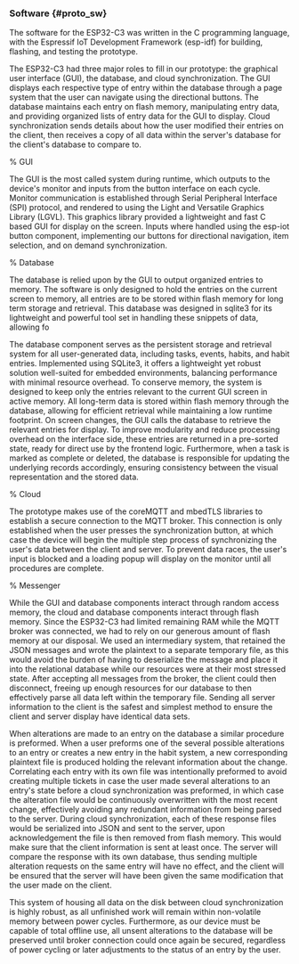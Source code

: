 ### Software {#proto_sw}
The software for the ESP32-C3 was written in the C programming language, with the Espressif IoT Development Framework (esp-idf) for building, flashing, and testing the prototype.

The ESP32-C3 had three major roles to fill in our prototype: the graphical user interface (GUI), the database, and cloud synchronization. The GUI displays each respective type of entry within the database through a page system that the user can navigate using the directional buttons. The database maintains each entry on flash memory, manipulating entry data, and providing organized lists of entry data for the GUI to display. Cloud synchronization sends details about how the user modified their entries on the client, then receives a copy of all data within the server's database for the client's database to compare to.

% GUI

The GUI is the most called system during runtime, which outputs to the device's monitor and inputs from the button interface on each cycle. Monitor communication is established through Serial Peripheral Interface (SPI) protocol, and rendered to using the Light and Versatile Graphics Library (LGVL). This graphics library provided a lightweight and fast C based GUI for display on the screen. Inputs where handled using the esp-iot button component, implementing our buttons for directional navigation, item selection, and on demand synchronization.

% Database

The database is relied upon by the GUI to output organized entries to memory. The software is only designed to hold the entries on the current screen to memory, all entries are to be stored within flash memory for long term storage and retrieval. This database was designed in sqlite3 for its lightweight and powerful tool set in handling these snippets of data, allowing fo

The database component serves as the persistent storage and retrieval system for all user-generated data, including tasks, events, habits, and habit entries. Implemented using SQLite3, it offers a lightweight yet robust solution well-suited for embedded environments, balancing performance with minimal resource overhead. To conserve memory, the system is designed to keep only the entries relevant to the current GUI screen in active memory. All long-term data is stored within flash memory through the database, allowing for efficient retrieval while maintaining a low runtime footprint. On screen changes, the GUI calls the database to retrieve the relevant entries for display. To improve modularity and reduce processing overhead on the interface side, these entries are returned in a pre-sorted state, ready for direct use by the frontend logic. Furthermore, when a task is marked as complete or deleted, the database is responsible for updating the underlying records accordingly, ensuring consistency between the visual representation and the stored data.

% Cloud

The prototype makes use of the coreMQTT and mbedTLS libraries to establish a secure connection to the MQTT broker. This connection is only established when the user presses the synchronization button, at which case the device will begin the multiple step process of synchronizing the user's data between the client and server. To prevent data races, the user's input is blocked and a loading popup will display on the monitor until all procedures are complete.

% Messenger

While the GUI and database components interact through random access memory, the cloud and database components interact through flash memory. Since the ESP32-C3 had limited remaining RAM while the MQTT broker was connected, we had to rely on our generous amount of flash memory at our disposal. We used an intermediary system, that retained the JSON messages and wrote the plaintext to a separate temporary file, as this would avoid the burden of having to deserialize the message and place it into the relational database while our resources were at their most stressed state. After accepting all messages from the broker, the client could then disconnect, freeing up enough resources for our database to then effectively parse all data left within the temporary file. Sending all server information to the client is the safest and simplest method to ensure the client and server display have identical data sets.

When alterations are made to an entry on the database a similar procedure is preformed. When a user preforms one of the several possible alterations to an entry or creates a new entry in the habit system, a new corresponding plaintext file is produced holding the relevant information about the change. Correlating each entry with its own file was intentionally preformed to avoid creating multiple tickets in case the user made several alterations to an entry's state before a cloud synchronization was preformed, in which case the alteration file would be continuously overwritten with the most recent change, effectively avoiding any redundant information from being parsed to the server. During cloud synchronization, each of these response files would be serialized into JSON and sent to the server, upon acknowledgement the file is then removed from flash memory. This would make sure that the client information is sent at least once. The server will compare the response with its own database, thus sending multiple alteration requests on the same entry will have no effect, and the client will be ensured that the server will have been given the same modification that the user made on the client.

This system of housing all data on the disk between cloud synchronization is highly robust, as all unfinished work will remain within non-volatile memory between power cycles. Furthermore, as our device must be capable of total offline use, all unsent alterations to the database will be preserved until broker connection could once again be secured, regardless of power cycling or later adjustments to the status of an entry by the user.